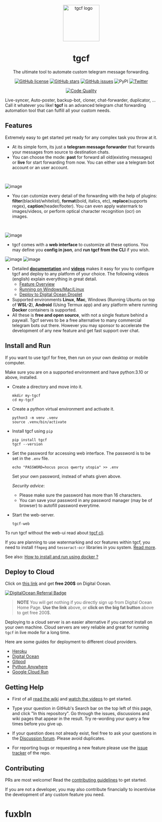 <!-- markdownlint-disable -->

<p align="center">
<a href = "https://github.com/aahnik/tgcf" > <img src = "https://user-images.githubusercontent.com/66209958/115183360-3fa4d500-a0f9-11eb-9c0f-c5ed03a9ae17.png" alt = "tgcf logo"  width=120> </a>
</p>

<h1 align="center"> tgcf </h1>

<p align="center">
The ultimate tool to automate custom telegram message forwarding.
</p>

<p align="center">
<a href="https://github.com/aahnik/tgcf/blob/main/LICENSE"><img src="https://img.shields.io/github/license/aahnik/tgcf" alt="GitHub license"></a>
<a href="https://github.com/aahnik/tgcf/stargazers"><img src="https://img.shields.io/github/stars/aahnik/tgcf?style=social" alt="GitHub stars"></a>
<a href="https://github.com/aahnik/tgcf/issues"><img src="https://img.shields.io/github/issues/aahnik/tgcf" alt="GitHub issues"></a>
<img src="https://img.shields.io/pypi/v/tgcf" alt="PyPI">
<a href="https://twitter.com/intent/tweet?text=Wow:&amp;url=https%3A%2F%2Fgithub.com%2Faahnik%2Ftgcf"><img src="https://img.shields.io/twitter/url?style=social&amp;url=https%3A%2F%2Fgithub.com%2Faahnik%2Ftgcf" alt="Twitter"></a>
</p>
<p align="center">
<a href="https://github.com/aahnik/tgcf/actions/workflows/quality.yml"><img src="https://github.com/aahnik/tgcf/actions/workflows/quality.yml/badge.svg" alt="Code Quality"></a>
</p>

 Live-syncer, Auto-poster, backup-bot, cloner, chat-forwarder, duplicator, ... Call it whatever you like! **tgcf** is an advanced telegram chat forwarding automation tool that can fulfill all your custom needs.


## Features

Extremely easy to get started yet ready for any complex task you throw at it.

- At its simple form, its just a **telegram message forwarder** that forwards your messages from source to destination chats.
- You can choose the mode: **past** for forward all old(existing messages) or **live** for start forwarding from now. You can either use a telegram bot account or an user account.
<br>

  ![image](https://user-images.githubusercontent.com/66209958/209553073-c6ed1b78-ab8c-43d0-b20d-cd30e543bc34.png)

- You can cutomize every detail of the forwarding with the help of plugins: **filter**(blacklist/whitelist), **format**(bold, italics, etc), **replace**(supports regex), **caption**(header/footer). You can even apply watermark to images/videos, or perform optical character recognition (ocr) on images.
<br>

  ![image](https://user-images.githubusercontent.com/66209958/209553374-8a6f9a5a-8095-4ca7-9f7f-acafe61d9932.png)

- tgcf comes with a **web interface** to customize all these options. You may define you **config in json**, and **run tgcf from the CLI** if you wish.

![image](https://user-images.githubusercontent.com/66209958/209554118-c657e361-8ce2-462d-a305-04e44754cbf7.png)
![image](https://user-images.githubusercontent.com/66209958/209554345-1db31eff-7694-47ef-aede-6a77a7cefb83.png)

<!-- - A **bot interface** is under development. Bot interface means a set of commands, buttons, and conversation flows that will allow you to alter config values while tgcf is running in live mode. -->
<!-- - Any body with basic knowledge of python can easily write plugins for tgcf, thus extending its capabilities. -->
- Detailed [**documentation**](https://github.com/aahnik/tgcf/wiki) and [**videos**](https://www.youtube.com/playlist?list=PLSTrsq_DvEgisMG5BLUf97tp2DoAnwCMG) makes it easy for you to configure tgcf and deploy to any platform of your choice.
  The following videos (english) explain everything in great detail.
  - [Feature Overview](https://youtu.be/FclVGY-K70M)
  - [Running on Windows/Mac/Linux](https://youtu.be/5GzHb6J7mc0)
  <!-- - Running on Android -->
  - [Deploy to Digital Ocean Droplet](https://youtu.be/0p0JkJpfTA0)
- Supported environments **Linux**, **Mac**, Windows (Running Ubuntu on top of **WSL-2**), **Android** (Using Termux app) and any platform where running **Docker** containers is supported.
- All these is **free and open source**, with not a single feature behind a paywall. Tgcf serves to be a free alternative to many commercial telegram bots out there. However you may sponsor to accelerate the development of any new feature and get fast support over chat.


## Install and Run

If you want to use tgcf for free, then run on your own desktop or mobile computer.

Make sure you are on a supported environment and have python:3.10 or above, installed.

- Create a directory and move into it.

  ```shell
  mkdir my-tgcf
  cd my-tgcf
  ```

- Create a python virtual environment and activate it.

  ```shell
  python3 -m venv .venv
  source .venv/bin/activate
  ```

- Install tgcf using `pip`

  ```shell
  pip install tgcf
  tgcf --version
  ```

- Set the password for accessing web interface.
  The password is to be set in the `.env` file.

  ```shell
  echo "PASSWORD=hocus pocus qwerty utopia" >> .env
  ```

  Set your own password, instead of whats given above.

  _Security advice_:

  - Please make sure the password has more than 16 characters.
  - You can save your password in any password manager (may be of browser)
    to autofill password everytime.

- Start the web-server.

  ```shell
  tgcf-web
  ```

To run tgcf without the web-ui read about
[tgcf cli](https://github.com/aahnik/tgcf/wiki/CLI-Usage).

If you are planning to use watermarking and ocr features within tgcf,
you need to install `ffmpeg` and `tesseract-ocr` libraries in you system.
[Read more](https://github.com/aahnik/tgcf/wiki/Additional-Requirements).

See also: [How to install and run using docker ?](https://github.com/aahnik/tgcf/wiki/Install-and-run-using-docker)

## Deploy to Cloud

Click on [this link](https://m.do.co/c/98b725055148) and get **free 200$**
on Digital Ocean.

[![DigitalOcean Referral Badge](https://web-platforms.sfo2.digitaloceanspaces.com/WWW/Badge%203.svg)](https://www.digitalocean.com/?refcode=98b725055148&utm_campaign=Referral_Invite&utm_medium=Referral_Program&utm_source=badge)

> **NOTE** You will get nothing if you directly sign up from Digital Ocean Home Page.
> **Use the link** above, or **click on the big fat button** above to get free 200$.

Deploying to a cloud server is an easier alternative if you cannot install
on your own machine.
Cloud servers are very reliable and great for running `tgcf` in live mode
for a long time.

Here are some guides for deployment to different cloud providers.

- [Heroku](https://github.com/aahnik/tgcf/wiki/Deploy-to-Heroku)
- [Digital Ocean](https://github.com/aahnik/tgcf/wiki/Deploy-to-Digital-Ocean)
- [Gitpod](https://github.com/aahnik/tgcf/wiki/Run-for-free-on-Gitpod")
- [Python Anywhere](https://github.com/aahnik/tgcf/wiki/Run-on-PythonAnywhere)
- [Google Cloud Run](https://github.com/aahnik/tgcf/wiki/Run-on-Google-Cloud)

## Getting Help

- First of all [read the wiki](https://github.com/aahnik/tgcf/wiki)
  and [watch the videos](https://www.youtube.com/channel/UCcEbN0d8iLTB6ZWBE_IDugg)
  to get started.

- Type your question in GitHub's Search bar on the top left of this page,
  and click "In this repository".
  Go through the issues, discussions and wiki pages that appear in the result.
  Try re-wording your query a few times before you give up.

- If your question does not already exist,
  feel free to ask your questions in the
  [Discussion forum](https://github.com/aahnik/tgcf/discussions/new).
  Please avoid duplicates.

- For reporting bugs or requesting a new feature please use the [issue tracker](https://github.com/aahnik/tgcf/issues/new)
  of the repo.

## Contributing

PRs are most welcome! Read the [contributing guidelines](/.github/CONTRIBUTING.md)
to get started.

If you are not a developer, you may also contribute financially to
incentivise the development of any custom feature you need.
# fuxbln
